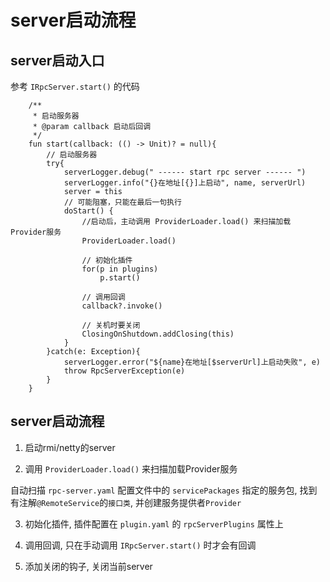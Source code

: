 # server启动流程

## server启动入口

参考 `IRpcServer.start()` 的代码

```
    /**
     * 启动服务器
     * @param callback 启动后回调
     */
    fun start(callback: (() -> Unit)? = null){
        // 启动服务器
        try{
            serverLogger.debug(" ------ start rpc server ------ ")
            serverLogger.info("{}在地址[{}]上启动", name, serverUrl)
            server = this
            // 可能阻塞，只能在最后一句执行
            doStart() {
                //启动后，主动调用 ProviderLoader.load() 来扫描加载Provider服务
                ProviderLoader.load()

                // 初始化插件
                for(p in plugins)
                    p.start()

                // 调用回调
                callback?.invoke()

                // 关机时要关闭
                ClosingOnShutdown.addClosing(this)
            }
        }catch(e: Exception){
            serverLogger.error("${name}在地址[$serverUrl]上启动失败", e)
            throw RpcServerException(e)
        }
    }
```

## server启动流程

1. 启动rmi/netty的server

2. 调用 `ProviderLoader.load()` 来扫描加载Provider服务

自动扫描 `rpc-server.yaml` 配置文件中的 `servicePackages` 指定的服务包, 找到有注解`@RemoteService`的`接口类`, 并创建服务提供者`Provider`

3. 初始化插件, 插件配置在 `plugin.yaml` 的 `rpcServerPlugins` 属性上

4. 调用回调, 只在手动调用 `IRpcServer.start()` 时才会有回调

5. 添加关闭的钩子, 关闭当前server